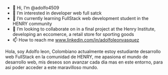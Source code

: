 - 👋 Hi, I’m @adolfo4509
- 👀 I’m interested in developer web full satck
- 🌱 I’m currently learning FullStack web development student in the HENRY community
- 💞️ I’m looking to collaborate on in a final project at the Henry Institute, developing an eccomerce, a retail store for sporting goods
- 📫 How to reach me www.linkedin.com/in/adolfoleonvasquez

<!---
adolfo4509/adolfo4509 is a ✨ special ✨ repository because its `README.md` (this file) appears on your GitHub profile.
You can click the Preview link to take a look at your changes.
--->
Hola, soy Adolfo leon, Colombiano actualmente estoy estudiante desarrollo web FullStack en la comunidad de HENRY, me apasiona el mundo de desarrollo web, mis deseos son avanzar cada dia mas en este entorno, para asi poder acceder a este maravilloso mundo.
